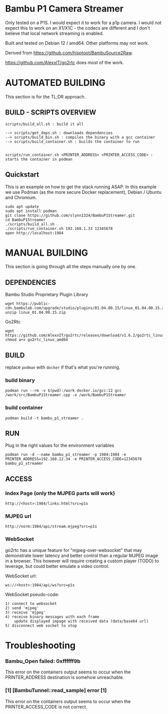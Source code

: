# Bambu P1 Camera Streamer

Only tested on a P1S. I would expect it to work for a p1p camera. I would not expect this to work on an X1/X1C - the codecs are different and I don't believe that local network streaming is enabled. 

Built and tested on Debian 12 / amd64. Other platforms may not work.

Derived from https://github.com/hisptoot/BambuSource2Raw.  

https://github.com/AlexxIT/go2rtc does most of the work.

# AUTOMATED BUILDING

This section is for the TL;DR approach.

## BUILD - SCRIPTS OVERVIEW
```
scripts/build_all.sh : build it all

--> scripts/get_deps.sh : downloads dependencies 
--> scripts/build_bin.sh : compiles the binary with a gcc container
--> scripts/build_container.sh : builds the container to run


scripts/run_container.sh <PRINTER_ADDRESS> <PRINTER_ACCESS_CODE> : starts the container in podman
```

## Quickstart

This is an example on how to get the stack running ASAP. In this example we use Podman (as the more secure Docker replacement), Debian / Ubuntu and Chromium.

```
sudo apt update
sudo apt install podman
git clone https://github.com/slynn1324/BambuP1Streamer.git
cd BambuP1Streamer
./scripts/build_all.sh
./scripts/run_container.sh 192.168.1.33 12345678
open http://localhost:1984
```


# MANUAL BUILDING

This section is going through all the steps manually one by one.

## DEPENDENCIES

Bambu Studio Proprietary Plugin Library
```
wget https://public-cdn.bambulab.com/upgrade/studio/plugins/01.04.00.15/linux_01.04.00.15.zip
unzip linux_01.04.00.15.zip
```

Go2Rtc
```
wget https://github.com/AlexxIT/go2rtc/releases/download/v1.6.2/go2rtc_linux_amd64
chmod a+x go2rtc_linux_amd64
```

## BUILD
replace `podman` with `docker` if that's what you're running. 

### build binary
```
podman run --rm -v $(pwd):/work docker.io/gcc:12 gcc /work/src/BambuP1Streamer.cpp -o /work/BambuP1Streamer 
```

### build container
```
podman build -t bambu_p1_streamer .
```

## RUN
Plug in the right values for the environment variables
```
podman run -d --name bambu_p1_streamer -p 1984:1984 -e PRINTER_ADDRESS=192.168.12.34 -e PRINTER_ACCESS_CODE=12345678 bambu_p1_streamer
```

## ACCESS
### Index Page (only the MJPEG parts will work)
```
http://<host>:1984/links.html?src=p1s
```

### MJPEG url
```
http://norm:1984/api/stream.mjpeg?src=p1s
```

### WebSocket
go2rtc has a unique feature for "mjpeg-over-websocket" that may demonstrate lower latency and better control than a regular MJPEG image in a browser.  This however will require creating a custom player (TODO) to leverage, but could better emulate a video control. 

WebSocket url:
```
ws://<host>:1984/api/ws?src=p1s
```

WebSocket pseudo-code:
```
1) connect to websocket
2) send 'mjpeg'
3) receive 'mjpeg'
4) receive binary messages with each frame
	update displayed impage with received data (data/base64 url)
5) disconnect web socket to stop
```

# Troubleshooting

### Bambu_Open failed: 0xffffff9b
This error on the containers output seems to occur when the PRINTER_ADDRESS destination is somehow unreachable.

### [1] [BambuTunnel::read_sample] error [1]
This error on the containers output seems to occur when the PRINTER_ACCESS_CODE is not correct.
